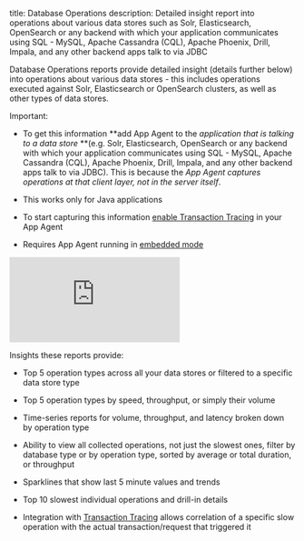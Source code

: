 title: Database Operations
description: Detailed insight report into operations about various data stores such as Solr, Elasticsearch, OpenSearch or any backend with which your application communicates using SQL - MySQL, Apache Cassandra (CQL), Apache Phoenix, Drill, Impala, and any other backend apps talk to via JDBC

Database Operations reports provide detailed insight (details further
below) into operations about various data stores - this includes
operations executed against Solr, Elasticsearch or OpenSearch clusters, as well as
other types of data stores.

Important:

  - To get this information **add App Agent to the *application that is
    talking to a data store* **(e.g. Solr, Elasticsearch, OpenSearch or any
    backend with which your application communicates using SQL - MySQL,
    Apache Cassandra (CQL), Apache Phoenix, Drill, Impala, and any other
    backend apps talk to via JDBC). This is because the *App Agent
    captures operations at that client layer, not in the server itself*.

  - This works only for Java applications

  - To start capturing this information [enable Transaction Tracing](/docs/tracing/enable) in your App Agent

  - Requires App Agent running in [embedded mode](/docs/agents/sematext-agent/app-agent/spm-monitor-javaagent/)
  <div class="video_container">
    <iframe class="video" src="https://www.youtube.com/embed/eoZJmAJKuaQ" frameborder="0" allowfullscreen ></iframe>
  </div>

Insights these reports provide:

  - Top 5 operation types across all your data stores or filtered to a
    specific data store type

  - Top 5 operation types by speed, throughput, or simply their volume

  - Time-series reports for volume, throughput, and latency broken down
    by operation type

  - Ability to view all collected operations, not just the slowest ones,
    filter by database type or by operation type, sorted by average or
    total duration, or throughput

  - Sparklines that show last 5 minute values and trends

  - Top 10 slowest individual operations and drill-in details

  - Integration with [Transaction Tracing](https://blog.sematext.com/2015/08/03/transaction-tracing-performance-monitoring/) allows
    correlation of a specific slow operation with the actual
    transaction/request that triggered it
